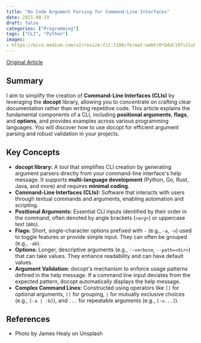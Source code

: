 ```yaml
---
title: "No Code Argument Parsing for Command-Line Interfaces"
date: 2021-08-19
draft: false
categories: ["Programming"]
tags: ["CLI", "Python"]
images:
- https://miro.medium.com/v2/resize:fit:1100/format:webP/0*Q4UC19Tv1luG9nPS
---
```


[Original Article](https://medium.com/codex/no-code-argument-parsing-for-command-line-interfaces-79b17a3813f2)

## Summary

I aim to simplify the creation of **Command-Line Interfaces (CLIs)** by leveraging the **docopt** library, allowing you to concentrate on crafting clear documentation rather than writing repetitive code. This article explains the fundamental components of a CLI, including **positional arguments**, **flags**, and **options**, and provides examples across various programming languages. You will discover how to use docopt for efficient argument parsing and robust validation in your projects.

## Key Concepts

*   **docopt library:** A tool that simplifies CLI creation by generating argument parsers directly from your command-line interface's help message. It supports **multi-language development** (Python, Go, Rust, Java, and more) and requires **minimal coding**.
*   **Command-Line Interfaces (CLIs):** Software that interacts with users through textual commands and arguments, enabling automation and scripting.
*   **Positional Arguments:** Essential CLI inputs identified by their order in the command, often denoted by angle brackets (`<arg>`) or uppercase text (`ARG`).
*   **Flags:** Short, single-character options prefixed with `-` (e.g., `-a`, `-v`) used to toggle features or provide simple input. They can often be grouped (e.g., `-ab`).
*   **Options:** Longer, descriptive arguments (e.g., `--verbose`, `--path=<dir>`) that can take values. They enhance readability and can have default values.
*   **Argument Validation:** docopt's mechanism to enforce usage patterns defined in the help message. If a command line input deviates from the expected pattern, docopt automatically displays the help message.
*   **Complex Command Lines:** Constructed using operators like `[]` for optional arguments, `()` for grouping, `|` for mutually exclusive choices (e.g., `[-a | -b]`), and `...` for repeatable arguments (e.g., `[-v...]`).

## References

*    Photo by James Healy on Unsplash